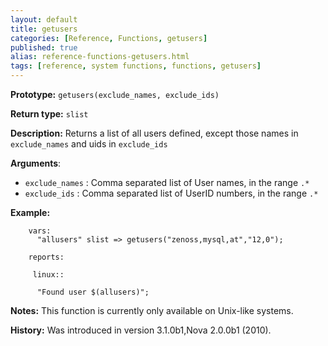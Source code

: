 ```yaml
---
layout: default
title: getusers
categories: [Reference, Functions, getusers]
published: true
alias: reference-functions-getusers.html
tags: [reference, system functions, functions, getusers]
---
```


**Prototype:** `getusers(exclude_names, exclude_ids)`

**Return type:** `slist`

**Description:** Returns a list of all users defined, except those names in `exclude_names` and uids in `exclude_ids`

**Arguments**:

* `exclude_names` : Comma separated list of User names, in the range `.*`
* `exclude_ids` : Comma separated list of UserID numbers, in the range `.*`

**Example:**

```cf3
    vars:
      "allusers" slist => getusers("zenoss,mysql,at","12,0");

    reports:

     linux::

      "Found user $(allusers)";
```

**Notes:**
This function is currently only available on Unix-like systems.

**History:** Was introduced in version 3.1.0b1,Nova 2.0.0b1 (2010).


